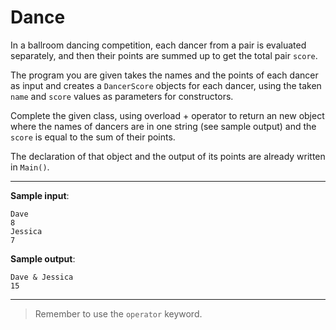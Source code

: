# Dance

In a ballroom dancing competition, each dancer from a pair is evaluated separately, and then their points are summed up to get the total pair `score`.

The program you are given takes the names and the points of each dancer as input and creates a `DancerScore` objects for each dancer, using the taken `name` and `score` values as parameters for constructors.

Complete the given class, using overload + operator to return an new object where the names of dancers are in one string (see sample output) and the `score` is equal to the sum of their points.

The declaration of that object and the output of its points are already written in `Main()`.

---

**Sample input**:  
```
Dave
8
Jessica
7
```

**Sample output**:  
```
Dave & Jessica
15
```

---

>Remember to use the `operator` keyword.

